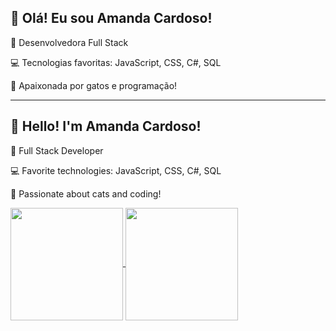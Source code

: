 
<!--
**Amndc/Amndc** is a ✨ _special_ ✨ repository because its `README.md` (this file) appears on your GitHub profile.

Here are some ideas to get you started:

- 🔭 I’m currently working on ...
- 🌱 I’m currently learning ...
- 👯 I’m looking to collaborate on ...
- 🤔 I’m looking for help with ...
- 💬 Ask me about ...
- 📫 How to reach me: ...
- 😄 Pronouns: ...
- ⚡ Fun fact: ...
-->

  ## 👋 Olá! Eu sou Amanda Cardoso! ##

  🌟 Desenvolvedora Full Stack  
  <!-- linha vazia -->
  💻 Tecnologias favoritas: JavaScript, CSS, C#, SQL  
  <!-- linha vazia -->
  🐾 Apaixonada por gatos e programação!
  <!-- linha vazia -->

----
  ## 👋 Hello! I'm Amanda Cardoso! ##

  🌟 Full Stack Developer  
  <!-- linha vazia -->
  💻 Favorite technologies: JavaScript, CSS, C#, SQL  
  <!-- linha vazia -->
  🐾 Passionate about cats and coding!
  <!-- linha vazia -->

<a href="https://github.com/Amndc/github-readme-stats">
  <img height=180 align="center" src="https://github-readme-stats.vercel.app/api?username=Amndc&show_icons=true&theme=material-palenight" />
</a>
<a href="https://github.com/Amndc/convoychat">
  <img height=180 align="center" src="https://github-readme-stats.vercel.app/api/top-langs/?username=Amndc&layout=compact&theme=material-palenight" />
</a>

<!-- linha vazia --><!-- linha vazia --><!-- linha vazia -->


